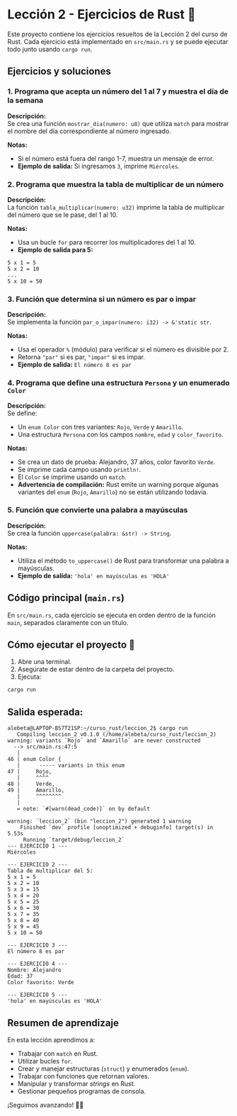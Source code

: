 # Lección 2 - Ejercicios de Rust 🦀

Este proyecto contiene los ejercicios resueltos de la Lección 2 del curso de Rust. Cada ejercicio está implementado en `src/main.rs` y se puede ejecutar todo junto usando `cargo run`.

## Ejercicios y soluciones

### 1. Programa que acepta un número del 1 al 7 y muestra el día de la semana
**Descripción:**  
Se crea una función `mostrar_dia(numero: u8)` que utiliza `match` para mostrar el nombre del día correspondiente al número ingresado.

**Notas:**  
- Si el número está fuera del rango 1-7, muestra un mensaje de error.  
- **Ejemplo de salida:** Si ingresamos `3`, imprime `Miércoles`.

### 2. Programa que muestra la tabla de multiplicar de un número
**Descripción:**  
La función `tabla_multiplicar(numero: u32)` imprime la tabla de multiplicar del número que se le pase, del 1 al 10.

**Notas:**  
- Usa un bucle `for` para recorrer los multiplicadores del 1 al 10.  
- **Ejemplo de salida para 5:**  
```plaintext
5 x 1 = 5
5 x 2 = 10
...
5 x 10 = 50
```

### 3. Función que determina si un número es par o impar
**Descripción:**  
Se implementa la función `par_o_impar(numero: i32) -> &'static str`.

**Notas:**  
- Usa el operador `%` (módulo) para verificar si el número es divisible por 2.  
- Retorna `"par"` si es par, `"impar"` si es impar.  
- **Ejemplo de salida:** `El número 8 es par`

### 4. Programa que define una estructura `Persona` y un enumerado `Color`
**Descripción:**  
Se define:  
- Un `enum Color` con tres variantes: `Rojo`, `Verde` y `Amarillo`.  
- Una estructura `Persona` con los campos `nombre`, `edad` y `color_favorito`.

**Notas:**  
- Se crea un dato de prueba: Alejandro, 37 años, color favorito `Verde`.  
- Se imprime cada campo usando `println!`.  
- El `Color` se imprime usando un `match`.  
- **Advertencia de compilación:** Rust emite un warning porque algunas variantes del `enum` (`Rojo`, `Amarillo`) no se están utilizando todavía.

### 5. Función que convierte una palabra a mayúsculas
**Descripción:**  
Se crea la función `uppercase(palabra: &str) -> String`.

**Notas:**  
- Utiliza el método `to_uppercase()` de Rust para transformar una palabra a mayúsculas.  
- **Ejemplo de salida:** `'hola' en mayúsculas es 'HOLA'`

## Código principal (`main.rs`)
En `src/main.rs`, cada ejercicio se ejecuta en orden dentro de la función `main`, separados claramente con un título.

## Cómo ejecutar el proyecto 🚀
1. Abre una terminal.  
2. Asegúrate de estar dentro de la carpeta del proyecto.  
3. Ejecuta:  
```bash
cargo run
```

## Salida esperada: 

```
alebeta@LAPTOP-BS7T21SP:~/curso_rust/leccion_2$ cargo run
   Compiling leccion_2 v0.1.0 (/home/alebeta/curso_rust/leccion_2)
warning: variants `Rojo` and `Amarillo` are never constructed
  --> src/main.rs:47:5
   |
46 | enum Color {
   |      ----- variants in this enum
47 |     Rojo,
   |     ^^^^
48 |     Verde,
49 |     Amarillo,
   |     ^^^^^^^^
   |
   = note: `#[warn(dead_code)]` on by default

warning: `leccion_2` (bin "leccion_2") generated 1 warning
    Finished `dev` profile [unoptimized + debuginfo] target(s) in 5.53s
     Running `target/debug/leccion_2`
--- EJERCICIO 1 ---
Miércoles

--- EJERCICIO 2 ---
Tabla de multiplicar del 5:
5 x 1 = 5
5 x 2 = 10
5 x 3 = 15
5 x 4 = 20
5 x 5 = 25
5 x 6 = 30
5 x 7 = 35
5 x 8 = 40
5 x 9 = 45
5 x 10 = 50

--- EJERCICIO 3 ---
El número 8 es par

--- EJERCICIO 4 ---
Nombre: Alejandro
Edad: 37
Color favorito: Verde

--- EJERCICIO 5 ---
'hola' en mayúsculas es 'HOLA'
```
## Resumen de aprendizaje

En esta lección aprendimos a:

- Trabajar con `match` en Rust.
- Utilizar bucles `for`.
- Crear y manejar estructuras (`struct`) y enumerados (`enum`).
- Trabajar con funciones que retornan valores.
- Manipular y transformar *strings* en Rust.
- Gestionar pequeños programas de consola.

¡Seguimos avanzando! 🦀🚀



